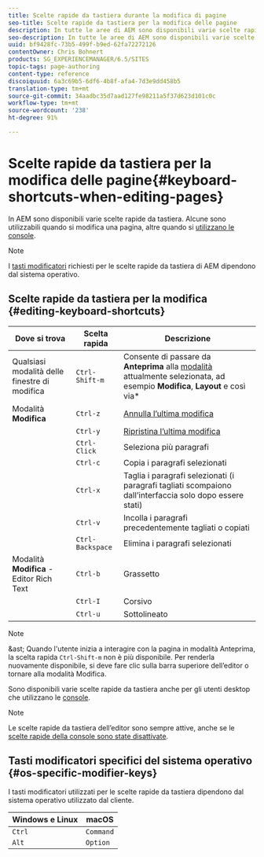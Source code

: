 ```yaml
---
title: Scelte rapide da tastiera durante la modifica di pagine
seo-title: Scelte rapide da tastiera per la modifica delle pagine
description: In tutte le aree di AEM sono disponibili varie scelte rapide da tastiera, comprese quelle per la modifica delle pagine
seo-description: In tutte le aree di AEM sono disponibili varie scelte rapide da tastiera, comprese quelle per la modifica delle pagine
uuid: bf9428fc-73b5-499f-b9ed-62fa72272126
contentOwner: Chris Bohnert
products: SG_EXPERIENCEMANAGER/6.5/SITES
topic-tags: page-authoring
content-type: reference
discoiquuid: 6a3c69b5-6df6-4b8f-afa4-7d3e9dd458b5
translation-type: tm+mt
source-git-commit: 34aadbc35d7aad127fe98211a5f37d623d101c0c
workflow-type: tm+mt
source-wordcount: '238'
ht-degree: 91%

---
```



# Scelte rapide da tastiera per la modifica delle pagine{#keyboard-shortcuts-when-editing-pages}

In AEM sono disponibili varie scelte rapide da tastiera. Alcune sono utilizzabili quando si modifica una pagina, altre quando si [utilizzano le console](/help/sites-authoring/keyboard-shortcuts.md).

>[!NOTE]
>
>I [tasti modificatori](/help/sites-authoring/page-authoring-keyboard-shortcuts.md#os-specific-modifier-keys) richiesti per le scelte rapide da tastiera di AEM dipendono dal sistema operativo.

## Scelte rapide da tastiera per la modifica {#editing-keyboard-shortcuts}

| Dove si trova | Scelta rapida | Descrizione |
|---|---|---|
| Qualsiasi modalità delle finestre di modifica | `Ctrl-Shift-m` | Consente di passare da **Anteprima** alla [modalità](/help/sites-authoring/author-environment-tools.md#page-modes)</a> attualmente selezionata, ad esempio **Modifica**, **Layout** e così via* |
| Modalità **Modifica** | `Ctrl-z` | [Annulla l’ultima modifica](/help/sites-authoring/editing-content.md#undoing-and-redoing-page-edits) |
|  | `Ctrl-y` | [Ripristina l’ultima modifica](/help/sites-authoring/editing-content.md#undoing-and-redoing-page-edits) |
|  | `Ctrl-Click` | Seleziona più paragrafi |
|  | `Ctrl-c` | Copia i paragrafi selezionati |
|  | `Ctrl-x` | Taglia i paragrafi selezionati (i paragrafi tagliati scompaiono dall’interfaccia solo dopo essere stati) |
|  | `Ctrl-v` | Incolla i paragrafi precedentemente tagliati o copiati |
|  | `Ctrl-Backspace` | Elimina i paragrafi selezionati |
| Modalità **Modifica** - Editor Rich Text | `Ctrl-b` | Grassetto |
|  | `Ctrl-I` | Corsivo |
|  | `Ctrl-u` | Sottolineato |

>[!NOTE]
>
>&amp;ast; Quando l&#39;utente inizia a interagire con la pagina in modalità Anteprima, la scelta rapida `Ctrl-Shift-m` non è più disponibile. Per renderla nuovamente disponibile, si deve fare clic sulla barra superiore dell’editor o tornare alla modalità Modifica.

Sono disponibili varie scelte rapide da tastiera anche per gli utenti desktop che utilizzano le [console](/help/sites-authoring/keyboard-shortcuts.md).

>[!NOTE]
>
>Le scelte rapide da tastiera dell’editor sono sempre attive, anche se le [scelte rapide della console sono state disattivate](/help/sites-authoring/keyboard-shortcuts.md#deactivating-keyboard-shortcuts).

## Tasti modificatori specifici del sistema operativo {#os-specific-modifier-keys}

I tasti modificatori utilizzati per le scelte rapide da tastiera dipendono dal sistema operativo utilizzato dal cliente.

| Windows e Linux | macOS |
|---|---|
| `Ctrl` | `Command` |
| `Alt` | `Option` |
